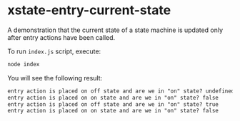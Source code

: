 # xstate-entry-current-state

A demonstration that the current state of a state machine is updated only after entry actions have been called.

To run `index.js` script, execute:

```bash
node index
```

You will see the following result:

```txt
entry action is placed on off state and are we in "on" state? undefined
entry action is placed on on state and are we in "on" state? false
entry action is placed on off state and are we in "on" state? true
entry action is placed on on state and are we in "on" state? false
```
